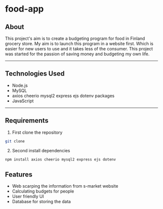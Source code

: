 # food-app

## About

This project's aim is to create a budgeting program for food in Finland grocery store. 
My aim is to launch this program in a website first. Which is easier for new users to 
use and it takes less of the consumer. This project was started for the passion of 
saving money and budgeting my own life. 

---

## Technologies Used
- Node.js
- MySQL
- axios cheerio mysql2 express ejs dotenv packages
- JavaScript

---

## Requirements

1. First clone the repository
```bash
git clone
```
2. Second install dependencies
```bash
npm install axios cheerio mysql2 express ejs dotenv
```

## Features
- Web scarping the information from s-market website
- Calculating budgets for people
- User friendly UI
- Database for storing the data